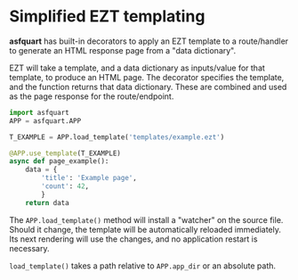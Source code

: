 # Simplified EZT templating

**asfquart** has built-in decorators to apply an EZT template to a route/handler
to generate an HTML response page from a "data dictionary".

EZT will take a template, and a data dictionary as inputs/value for that
template, to produce an HTML page. The decorator specifies the template,
and the function returns that data dictionary. These are combined and
used as the page response for the route/endpoint.

~~~python
import asfquart
APP = asfquart.APP

T_EXAMPLE = APP.load_template('templates/example.ezt')

@APP.use_template(T_EXAMPLE)
async def page_example():
    data = {
        'title': 'Example page',
        'count': 42,
        }
    return data
~~~

The `APP.load_template()` method will install a "watcher" on the source
file. Should it change, the template will be automatically reloaded
immediately. Its next rendering will use the changes, and no application
restart is necessary.

`load_template()` takes a path relative to `APP.app_dir` or an absolute path.
